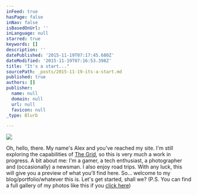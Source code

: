 ```yaml
---
inFeed: true
hasPage: false
inNav: false
isBasedOnUrl: ''
inLanguage: null
starred: true
keywords: []
description: ''
datePublished: '2015-11-19T07:17:45.680Z'
dateModified: '2015-11-19T07:16:53.398Z'
title: "It's a start..."
sourcePath: _posts/2015-11-19-its-a-start.md
published: true
authors: []
publisher:
  name: null
  domain: null
  url: null
  favicon: null
_type: Blurb

---
```

![](https://the-grid-user-content.s3-us-west-2.amazonaws.com/57df9d82-83d5-4852-aa14-caaa1adf2157.jpg)

Oh, hello, there. My name's Alex and you've reached my site. I'm still exploring the capabilities of [The Grid][0], so this is very much a work in progress. A bit about me: I'm a gamer, a tech enthusiast, a photographer and (occasionally) a newsman. I also enjoy road trips. With any luck, this will give you a preview of what you'll find here. So... welcome to my blog/portfolio/whatever this is. Let's get started, shall we? (P.S. You can find a full gallery of my photos like this if you [click here][1])

[0]: https://thegrid.io/
[1]: http://on.fb.me/1lvFIxz